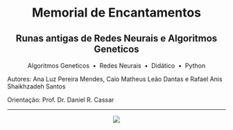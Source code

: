 <h1 align="center">Memorial de Encantamentos</h1>
<h2 align="center">Runas antigas de Redes Neurais e Algoritmos Geneticos</h2> 

<p align="center">
   Algoritmos Geneticos 
  &nbsp;&bull;&nbsp; Redes Neurais
  &nbsp;&bull;&nbsp; Didático
  &nbsp;&bull;&nbsp; Python
</p>

Autores: Ana Luz Pereira Mendes, Caio Matheus Leão Dantas e Rafael Anis Shaikhzadeh Santos

Orientação: Prof. Dr. Daniel R. Cassar

-----------

<p align="center">
<img loading="lazy" src="http://img.shields.io/static/v1?label=STATUS&message=EM%20DESENVOLVIMENTO&color=GREEN&style=for-the-badge"/>
</p>
